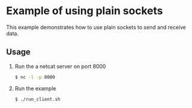 # Example of using plain sockets

This example demonstrates how to use plain sockets to send and receive data.

## Usage

1. Run the a netcat server on port 8000

    ```bash
    $ nc -l -p 8000
    ```

2. Run the example

    ```bash
    $ ./run_client.sh
    ```

